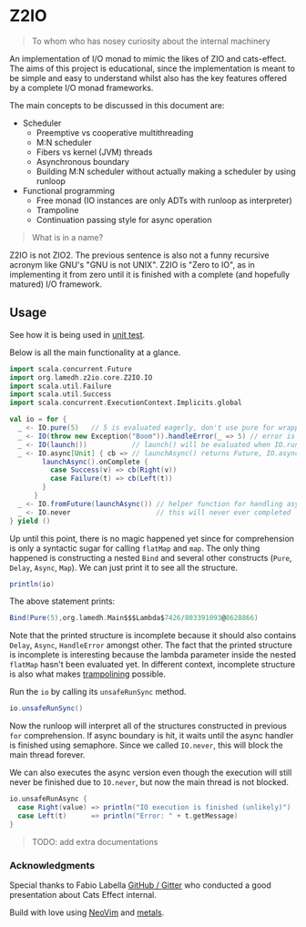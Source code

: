 # Z2IO

> To whom who has nosey curiosity about the internal machinery

An implementation of I/O monad to mimic the likes of ZIO and cats-effect. The aims of this project is educational, since the implementation is meant to be simple and easy to understand whilst also has the key features offered by a complete I/O monad frameworks.

The main concepts to be discussed in this document are:
- Scheduler
  - Preemptive vs cooperative multithreading
  - M:N scheduler
  - Fibers vs kernel (JVM) threads
  - Asynchronous boundary
  - Building M:N scheduler without actually making a scheduler by using runloop
- Functional programming
  - Free monad (IO instances are only ADTs with runloop as interpreter)
  - Trampoline
  - Continuation passing style for async operation

> What is in a name?

Z2IO is not ZIO2. The previous sentence is also not a funny recursive acronym like GNU's "GNU is not UNIX". Z2IO is "Zero to IO", as in implementing it from zero until it is finished with a complete (and hopefully matured) I/O framework.

## Usage
See how it is being used in [unit test](https://github.com/arinal/Z2IO/blob/master/src/test/scala/org/lamedh/z2io/core/Z2ioTest.scala).

Below is all the main functionality at a glance.

```scala
import scala.concurrent.Future
import org.lamedh.z2io.core.Z2IO.IO
import scala.util.Failure
import scala.util.Success
import scala.concurrent.ExecutionContext.Implicits.global

val io = for {
  _ <- IO.pure(5)   // 5 is evaluated eagerly, don't use pure for wrapping side effects
  _ <- IO(throw new Exception("Boom")).handleError(_ => 5) // error is handled and IO with value 5 is returned
  _ <- IO(launch())           // launch() will be evaluated when IO.run is called. Executed on the same thread
  _ <- IO.async[Unit] { cb => // launchAsync() returns Future, IO.async can be used to wrap async operation
        launchAsync().onComplete {
          case Success(v) => cb(Right(v))
          case Failure(t) => cb(Left(t))
        }
      }
  _ <- IO.fromFuture(launchAsync()) // helper function for handling async future, does the same thing as previous operation
  _ <- IO.never                     // this will never ever completed
} yield ()
```

Up until this point, there is no magic happened yet since for comprehension is only a syntactic sugar for calling `flatMap` and `map`.
The only thing happened is constructing a nested `Bind` and several other constructs (`Pure`, `Delay`, `Async`, `Map`).
We can just print it to see all the structure.

```scala
println(io)
```

The above statement prints:
```scala
Bind(Pure(5),org.lamedh.Main$$$Lambda$7426/803391093@8628866)
```
Note that the printed structure is incomplete because it should also contains `Delay`, `Async`, `HandleError` amongst other.
The fact that the printed structure is incomplete is interesting because the lambda parameter inside the nested `flatMap` hasn't been evaluated yet.
In different context, incomplete structure is also what makes [trampolining](https://github.com/arinal/Z2IO/blob/b57c47b9c202188d5036c85d769a21aee45ac299/src/test/scala/org/lamedh/z2io/core/Z2ioTest.scala#L24-L36) possible.

Run the `io` by calling its `unsafeRunSync` method.

```scala
io.unsafeRunSync()
```
Now the runloop will interpret all of the structures constructed in previous `for` comprehension.
If async boundary is hit, it waits until the async handler is finished using semaphore.
Since we called `IO.never`, this will block the main thread forever.

We can also executes the async version even though the execution will still never be finished due to `IO.never`,  but now the main thread is not blocked.
```scala
io.unsafeRunAsync {
  case Right(value) => println("IO execution is finished (unlikely)")
  case Left(t)      => println("Error: " + t.getMessage)
}
```

> TODO: add extra documentations

### Acknowledgments
Special thanks to Fabio Labella [GitHub / Gitter](https://github.com/systemfw) who conducted a good presentation about Cats Effect internal.

Build with love using [NeoVim](https://neovim.io/) and [metals](https://scalameta.org/metals/).
